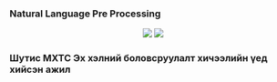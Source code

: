 ### Natural Language Pre Processing ### 

<p align="center">
    <img src="https://img.shields.io/badge/Java-v1.11-orange.svg" />
    <img src="https://img.shields.io/badge/contributions-welcome-orange.svg" />
</p>

### Шутис МХТС Эх хэлний боловсруулалт хичээлийн үед хийсэн ажил ###

